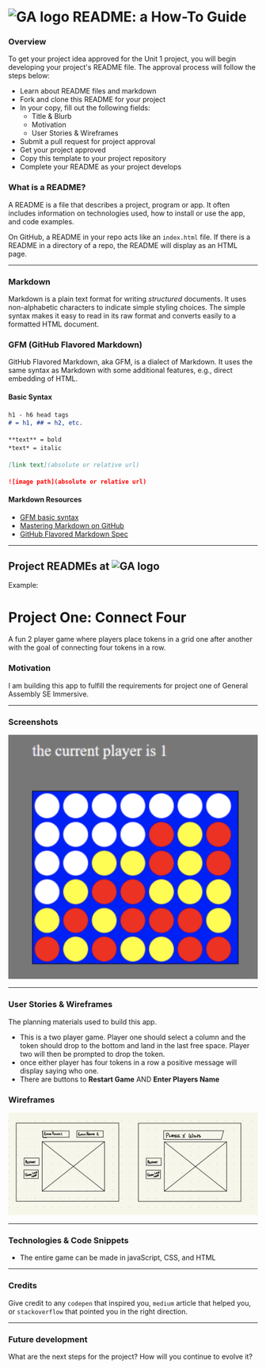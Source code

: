# ![GA logo](https://ga-dash.s3.amazonaws.com/production/assets/logo-9f88ae6c9c3871690e33280fcf557f33.png) README: a How-To Guide

### Overview

To get your project idea approved for the Unit 1 project, you will begin developing your project's README file. The approval process will follow the steps below:

* Learn about README files and markdown
* Fork and clone this README for your project
* In your copy, fill out the following fields:
  * Title & Blurb
  * Motivation
  * User Stories & Wireframes
* Submit a pull request for project approval
* Get your project approved
* Copy this template to your project repository
* Complete your README as your project develops


### What is a README?

A README is a file that describes a project, program or app. It often includes information on technologies used, how to install or use the app, and code examples.

On GitHub, a README in your repo acts like an `index.html` file. If there is a README in a directory of a repo, the README will display as an HTML page.

---
### Markdown

Markdown is a plain text format for writing *structured* documents. It uses non-alphabetic characters to indicate simple styling choices. The simple syntax makes it easy to read in its raw format and converts easily to a formatted HTML document.

### GFM (GitHub Flavored Markdown)

GitHub Flavored Markdown, aka GFM, is a dialect of Markdown. It uses  the same syntax as Markdown with some additional features, e.g., direct embedding of HTML.

#### Basic Syntax
```markdown
h1 - h6 head tags
# = h1, ## = h2, etc.

**text** = bold
*text* = italic

[link text](absolute or relative url)

![image path](absolute or relative url)

```

#### Markdown Resources

* [GFM basic syntax](https://docs.github.com/en/free-pro-team@latest/github/writing-on-github/basic-writing-and-formatting-syntax)
* [Mastering Markdown on GitHub](https://guides.github.com/features/mastering-markdown/)
* [GitHub Flavored Markdown Spec](https://github.github.com/gfm/)

---
## Project READMEs at ![GA logo](https://ga-dash.s3.amazonaws.com/production/assets/logo-9f88ae6c9c3871690e33280fcf557f33.png)

Example:

# Project One: Connect Four
A fun 2 player game where players place tokens in a grid one after another with the goal of connecting four tokens in a row.

### Motivation
I am building this app to fulfill the requirements for project one of General Assembly SE Immersive.

---
### Screenshots
![screenGrab 1](./screenGrab1.png)

---
### User Stories & Wireframes
The planning materials used to build this app.
* This is a two player game.  Player one should select a column and the token should drop to the bottom and land in the last free space.  Player two will then be prompted to drop the token. 
* once either player has four tokens in a row a positive message will display saying who one. 
* There are buttons to **Restart Game** AND **Enter Players Name** 

### Wireframes
![wireFrame 1](./wireFrame.jpeg)

---
### Technologies & Code Snippets
* The entire game can be made in javaScript, CSS, and HTML

---
### Credits
Give credit to any `codepen` that inspired you, `medium` article that helped you, or `stackoverflow` that pointed you in the right direction.

---

### Future development
What are the next steps for the project? How will you continue to evolve it?
